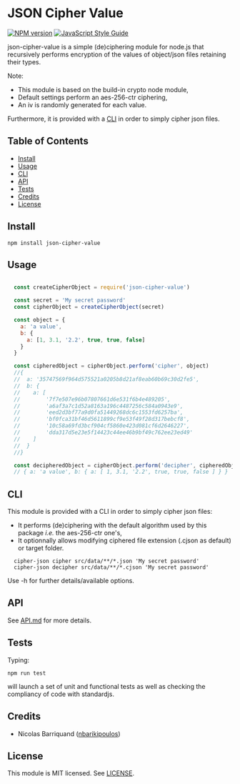 # JSON Cipher Value

[![NPM version][npm-image]][npm-url]
[![JavaScript Style Guide][standard-image]][standard-url]

json-cipher-value is a simple (de)ciphering module for node.js that recursively performs encryption of the values of object/json files retaining their types.

Note:

- This module is based on the build-in crypto node module,
- Default settings perform an aes-256-ctr ciphering,
- An iv is randomly generated for each value.

Furthermore, it is provided with a [CLI](#cli) in order to simply cipher json files.

## Table of Contents

<!-- toc -->

- [Install](#install)
- [Usage](#usage)
- [CLI](#cli)
- [API](#api)
- [Tests](#tests)
- [Credits](#credits)
- [License](#license)

<!-- tocstop -->

## Install

```shell
npm install json-cipher-value
```

## Usage

```js

  const createCipherObject = require('json-cipher-value')

  const secret = 'My secret password'
  const cipherObject = createCipherObject(secret)

  const object = {
    a: 'a value',
    b: {
      a: [1, 3.1, '2.2', true, true, false]
    }
  }

  const cipheredObject = cipherObject.perform('cipher', object)
  //{
  //  a: '35747569f964d575521a0205b8d21af8eab60b69c30d2fe5',
  //  b: {
  //    a: [
  //        '7f7e507e96b07807661d6e531f6b4e489205',
  //        'a6af3a7c1d52a8163a196c4487256c584a0943e9',
  //        'eed2d3bf77a9d0fa51449268dc6c1553fd6257ba',
  //        'bf0fca31bf46d5611899cf9e53f49f28d317bebcf8',
  //        '10c58a69fd3bcf904cf5860e423d081cf6d2646227',
  //        'dda317d5e23e5f14423c44ee46b9bf49c762ee23ed49'
  //    ]
  //  }
  //}

  const decipheredObject = cipherObject.perform('decipher', cipheredObject)
  // { a: 'a value', b: { a: [ 1, 3.1, '2.2', true, true, false ] } }
```

## CLI
  This module is provided with a CLI in order to simply cipher json files:
  - It performs (de)ciphering with the default algorithm used by this package _i.e._ the aes-256-ctr one's,
  - It optionnally allows modifying ciphered file extension (.cjson as default) or target folder.

```shell
  cipher-json cipher src/data/**/*.json 'My secret password'
  cipher-json decipher src/data/**/*.cjson 'My secret password'
```
Use -h for further details/available options.

## API

See [API.md](./doc/api.md) for more details.

## Tests

Typing:

```
npm run test
```

will launch a set of unit and functional tests as well as checking the compliancy of code with standardjs.

## Credits

- Nicolas Barriquand ([nbarikipoulos](https://github.com/nbarikipoulos))

## License

This module is MIT licensed. See [LICENSE](./LICENSE.md).

[npm-url]: https://www.npmjs.com/package/json-cipher-value
[npm-image]: https://img.shields.io/npm/v/json-cipher-value.svg
[standard-url]: https://standardjs.com
[standard-image]: https://img.shields.io/badge/code_style-standard-brightgreen.svg